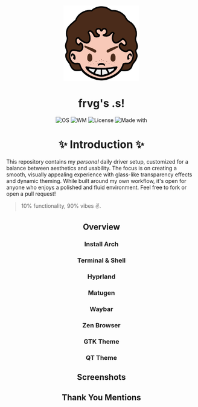 <div align="center">
<img alt="Avatar Icon" src="./screens/avatar.png" width="200" height="200"/>
</div>
<h1 align="center">frvg's .s!</h1>
<div align="center">
<img src="https://img.shields.io/badge/OS-Arch%20Linux-1793d1?style=flat-square&logo=linux&logoColor=ffffff" alt="OS" />
<img src="https://img.shields.io/badge/WM-Hyprland-885A89?style=flat-square&logo=wayland&logoColor=ffffff" alt="WM" />
<img src="https://img.shields.io/badge/License-GPL--3.0-52AA5E?style=flat-square&logo=googledocs&logoColor=ffffff" alt="License" />
<img src="https://img.shields.io/badge/Made%20With-Love-EB5E55?style=flat-square&logo=macys&logoColor=ffffff" alt="Made with" />
</div>

<h1 align="center"> ✨ Introduction ✨ </h1> 
This repository contains my <em>personal</em> daily driver setup, customized for a balance between aesthetics and usability. The focus is on creating a smooth, visually appealing experience with glass-like transparency effects and dynamic theming. While built around my own workflow, it's open for anyone who enjoys a polished and fluid environment. Feel free to fork or open a pull request!

> 10% functionality, 90% vibes ✌️.

<summary><h2 align="center"> Overview </h2></summary>

<summary><h3 align="center"> Install Arch </h3></summary>

<summary><h3 align="center"> Terminal & Shell </h3></summary>

<summary><h3 align="center"> Hyprland </h3></summary>

<summary><h3 align="center"> Matugen </h3></summary>

<summary><h3 align="center"> Waybar </h3></summary>

<summary><h3 align="center"> Zen Browser </h3></summary>

<summary><h3 align="center"> GTK Theme </h3></summary>

<summary><h3 align="center"> QT Theme </h3></summary>

<summary><h2 align="center"> Screenshots </h2></summary>

<summary><h2 align="center"> Thank You Mentions </h2></summary>
